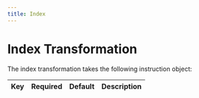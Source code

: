 ```yaml
---
title: Index
---
```


# Index Transformation

The index transformation takes the following instruction object:

Key       | Required | Default   |  Description 
----------|----------|-----------|----------------------------
